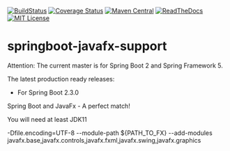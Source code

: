 [![BuildStatus](https://travis-ci.org/roskenet/springboot-javafx-support.svg?branch=master)](https://travis-ci.org/roskenet/springboot-javafx-support)
[![Coverage Status](https://coveralls.io/repos/github/roskenet/springboot-javafx-support/badge.svg?branch=master)](https://coveralls.io/github/roskenet/springboot-javafx-support?branch=master)
[![Maven Central](https://maven-badges.herokuapp.com/maven-central/de.roskenet/springboot-javafx-support/badge.svg)](https://maven-badges.herokuapp.com/maven-central/de.roskenet/springboot-javafx-support)
[![ReadTheDocs](https://img.shields.io/badge/docs-latest-brightgreen.svg?style=flat)](https://springboot-javafx-support.readthedocs.io)
[![MIT License](https://img.shields.io/badge/license-MIT-blue.svg)](https://github.com/roskenet/springboot-javafx-support/blob/master/LICENSE)
# springboot-javafx-support
Attention:
The current master is for Spring Boot 2 and Spring Framework 5.

The latest production ready releases:
*  For Spring Boot  2.3.0

Spring Boot and JavaFx - A perfect match!

You will need at least JDK11

-Dfile.encoding=UTF-8
--module-path
${PATH_TO_FX}
--add-modules
javafx.base,javafx.controls,javafx.fxml,javafx.swing,javafx.graphics




